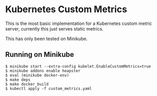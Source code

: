# Kubernetes Custom Metrics
This is the most basic implementation for a Kubernetes custom metric server, currently this just serves static metrics.

This has only been tested on Minikube.

## Running on Minikube
```
$ minikube start --extra-config kubelet.EnableCustomMetrics=true
$ minikube addons enable heapster
$ eval (minikube docker-env)
$ make deps
$ make docker_build
$ kubectl apply -f custom_metrics.yaml
```
